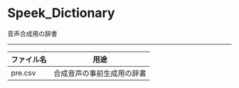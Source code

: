 # Speek_Dictionary
音声合成用の辞書

---

| ファイル名 | 用途                       |
| ---------- | -------------------------- |
| pre.csv    | 合成音声の事前生成用の辞書 |

